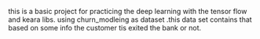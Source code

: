 this is a basic project for practicing the deep learning with the tensor flow and keara libs.
using churn_modleing as dataset .this data set contains that based on some info the customer tis exited the bank or not.